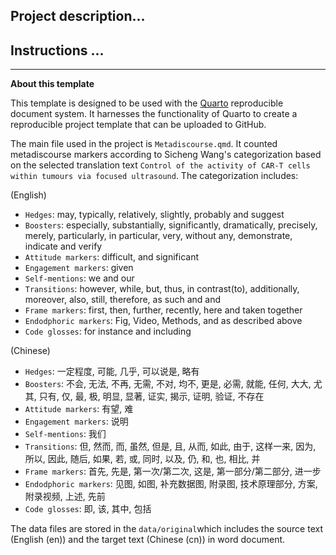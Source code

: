 ## Project description...


## Instructions ...


---------

**About this template**

This template is designed to be used with the [Quarto](https://quarto.org) reproducible document system. It harnesses the functionality of Quarto to create a reproducible project template that can be uploaded to GitHub.

The main file used in the project is `Metadiscourse.qmd`. It counted metadiscourse markers according to Sicheng Wang's categorization based on the selected translation text `Control of the activity of CAR-T cells within tumours via focused ultrasound`. The categorization includes:

(English)
- `Hedges`: may, typically, relatively, slightly, probably and suggest
- `Boosters`: especially, substantially, significantly, dramatically, precisely, merely, particularly, in particular, very, without any, demonstrate, indicate and verify
- `Attitude markers`: difficult, and significant
- `Engagement markers`: given
- `Self-mentions`: we and our
- `Transitions`: however, while, but, thus, in contrast(to), additionally, moreover, also, still, therefore, as such and and
- `Frame markers`: first, then, further, recently, here and taken together
- `Endodphoric markers`: Fig, Video, Methods, and as described above
- `Code glosses`: for instance and including

(Chinese)
- `Hedges`: 一定程度, 可能, 几乎, 可以说是, 略有
- `Boosters`: 不会, 无法, 不再, 无需, 不对, 均不, 更是, 必需, 就能, 任何, 大大, 尤其, 只有, 仅, 最, 极, 明显, 显著, 证实, 揭示, 证明, 验证, 不存在
- `Attitude markers`: 有望, 难
- `Engagement markers`: 说明
- `Self-mentions`: 我们
- `Transitions`: 但, 然而, 而, 虽然, 但是, 且, 从而, 如此, 由于, 这样一来, 因为, 所以, 因此, 随后, 如果, 若, 或, 同时, 以及, 仍, 和, 也, 相比, 并
- `Frame markers`: 首先, 先是, 第一次/第二次, 这是, 第一部分/第二部分, 进一步
- `Endodphoric markers`: 见图, 如图, 补充数据图, 附录图, 技术原理部分, 方案, 附录视频, 上述, 先前
- `Code glosses`: 即, 该, 其中, 包括

The data files are stored in the `data/original`which includes the source text (English (en)) and the target text (Chinese (cn)) in word document. 

